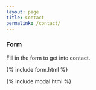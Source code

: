 ```yaml
---
layout: page
title: Contact
permalink: /contact/
---
```

### Form

Fill in the form to get into contact.

{% include form.html %}

{% include modal.html %}
